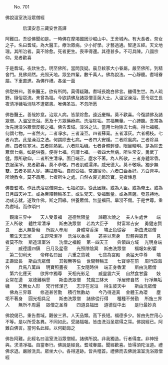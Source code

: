 ﻿　　No. 701

佛說溫室洗浴眾僧經

　　　　后漢安息三藏安世高譯


阿難曰。吾從佛聞如是。一時佛在摩竭國因沙崛山中。王舍城內。有大長者。奈女之子。名曰耆域。為大醫王。療治眾病。少小好學。才藝過通。智達五經。天文地理。其所治者。莫不除愈。死者更生。喪車得還。其德甚多。不可具陳。八國宗仰。見者歡喜

于是耆域。夜欻生念。明至佛所。當問我疑。晨旦敕家大小眷屬。嚴至佛所。到精舍門。見佛炳然。光照天地。眾坐四輩。數千萬人。佛為說法。一心靜聽。耆域眷屬。下車直進。為佛作禮。各坐一面

佛慰勞曰。善來醫王。欲有所問。莫得疑難。耆域長跪白佛言。雖得生世。為人疏野。隨俗眾流。未曾為福。今欲請佛及諸眾僧菩薩大士。入溫室澡浴。愿令眾生長夜清凈穢垢消除不遭眾患。唯佛圣旨。不忽所愿

佛告醫王。善哉妙意。治眾人病。皆蒙除愈。遠近慶賴。莫不歡喜。今復請佛及諸眾僧。入溫室洗浴。愿及十方眾藥療病。洗浴除垢。其福無量。一心諦聽。吾當為汝先說澡浴眾僧反報之福。佛告耆域。澡浴之法。當用七物除去七病。得七福報。何謂七物。一者然火。二者凈水。三者澡豆。四者蘇膏。五者淳灰。六者楊枝。七者內衣。此是澡浴之法。何謂除去七病。一者四大安隱。二者除風病。三者除濕痹。四者除寒冰。五者除熱氣。六者除垢穢。七者身體輕便。眼目精明。是為除去眾僧七病。如是供養。便得七福。何謂七福。一者四大無病。所生常安。勇武丁健。眾所敬仰。二者所生清凈。面目端正。塵水不著。為人所敬。三者身體常香。衣服潔凈。見者歡喜。莫不恭敬。四者肌體濡澤。威光德大。莫不敬嘆。獨步無雙。五者多饒人從。拂拭塵垢。自然受福。常識宿命。六者口齒香好。方白齊平。所說教令。莫不肅用。七者所生之處。自然衣裳光飾珍寶。見者悚息

佛告耆域。作此洗浴眾僧開士。七福如是。從此因緣。或為人臣。或為帝王。或為日月四天神王。或為帝釋轉輪圣王。或生梵天。受福難量。或為菩薩。發意持地。功成志就。遂致作佛。斯之因緣。供養眾僧。無量福田。旱澇不傷。于是世尊。重為耆域。而作頌曰

　觀諸三界中　　天人受景福
　道德無限量　　諦聽次說之
　夫人生處世　　端正人所敬
　體性常清凈　　斯由洗眾僧
　若為大臣子　　財富常吉安
　勇健忠賢良　　出入無掛礙
　所說人奉用　　身體常香潔
　端正色從容　　斯由洗眾僧
　若生天王家　　生即常潔凈
　洗浴以香湯　　苾芬以熏身
　形體與眾異　　見者莫不欣
　斯造溫室浴　　洗僧之福報
　第一四天王　　典領四方域
　光明身端正　　威德護四鎮
　日月及星宿　　光照除陰冥
　斯由洗眾僧　　福報如影響
　第二忉利天　　帝釋名曰因
　六重之寶城　　七寶為宮殿
　勇猛天中尊　　端正壽延長
　斯由洗眾僧　　其報無等倫
　世間轉輪王　　七寶導在前
　周行四海外　　兵馬八萬四
　明寶照晝夜　　玉女隨時供
　端正身香潔　　斯由洗眾僧
　第六化應天　　欲界中獨尊
　天相光影足　　威靈震六天
　自然食甘露　　妓女常在邊
　眾德難稱譽　　斯由洗眾僧
　梵魔三缽天　　凈居修自然
　行凈無垢穢　　又無女人形
　梵行修潔己　　志淳在泥洹
　得生彼天中　　斯由洗眾僧
　佛為三界尊　　修道甚苦勤
　積行無數劫　　今乃得道真
　金體玉為瓔　　塵垢不著身
　圓光相具足　　斯由洗眾僧
　諸佛從行得　　種種不勞勤
　所施三界人　　無所不周遍
　眾僧之圣尊　　四道良福田
　道德從中出　　是行最妙真　

佛說偈已。重告耆域。觀彼三界。人天品類。高下長短。福德多少。皆由先世用心不等。是以所受各異。不同如此。受諸福報。皆由洗浴圣眾得之耳。佛說經已。阿難白佛言。當何名此經。以何勸誨之

佛告阿難。此經名曰溫室洗浴眾僧經。諸佛所說。非我獨造。行者得度。非神授與。求清凈福。自當奉行。佛說是經竟。耆域眷屬。聞經歡喜。皆得須陀洹道。禮佛求退。嚴辦洗具。眾坐大小。各得道跡。皆共稽首。禮佛而去佛說溫室洗浴眾僧經
